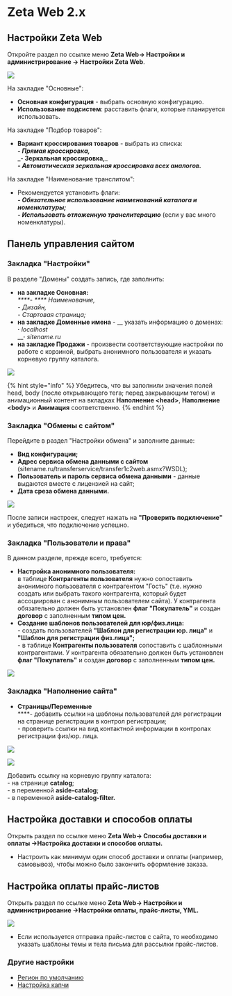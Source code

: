 # Zeta Web 2.x

## Настройки Zeta Web

Откройте раздел по ссылке меню **Zeta Web→ Настройки и администрирование → Настройки Zeta Web**.

![](<../../.gitbook/assets/Image 96.png>)

На закладке "Основные":

* **Основная конфигурация** - выбрать основную конфигурацию.
* **Использование подсистем**: расставить флаги, которые планируется использовать.

На закладке "Подбор товаров":

* **Вариант кроссирования товаров** - выбрать из списка: \
  **- **_**Прямая кроссировка,**_ \
  _**- Зеркальная кроссировка,**_ \
  _**- Автоматическая зеркальная кроссировка всех аналогов.**_

На закладке "Наименование транслитом":

* Рекомендуется установить флаги:\
  _**- Обязательное использование наименований каталога и номенклатуры;**_\
  _**- Использовать отложенную транслитерацию**_ (если у вас много номенклатуры).

## Панель управления сайтом

### Закладка "Настройки"

В разделе "Домены" создать запись, где заполнить:

* **на закладке Основная:**\
  _****- **** Наименование,_\
  _- Дизайн,_ \
  _- Стартовая страница;_
* **на закладке Доменные имена** - __ указать информацию о доменах: \
  **·**  _localhost_\
  __**·**   _sitename.ru_
* **на закладке Продажи** - произвести соответствующие настройки по работе с корзиной, выбрать анонимного пользователя и указать корневую группу каталога.

![](<../../.gitbook/assets/Image 97.png>)



{% hint style="info" %}
Убедитесь, что вы заполнили значения полей head, body (после открывающего тега; перед закрывающим тегом) и анимационный контент на вкладках **Наполнение \<head>**, **Наполнение \<body>** и **Анимация** соответственно.
{% endhint %}

### Закладка "Обмены с сайтом"

Перейдите в раздел "Настройки обмена" и заполните данные:

* **Вид конфигурации;**
* **Адрес сервиса обмена данными с сайтом** (sitename.ru/transferservice/transfer1c2web.asmx?WSDL);
* **Пользователь и пароль сервиса обмена данными** - данные выдаются вместе с лицензией на сайт;
* **Дата среза обмена данными.**

![](<../../.gitbook/assets/Image 99.png>)

После записи настроек, следует нажать на **"Проверить подключение"** и убедиться, что подключение успешно.

### Закладка "Пользователи и права"

В данном разделе, прежде всего, требуется:

* **Настройка анонимного пользователя:** \
  в таблице **Контрагенты пользователя** нужно сопоставить анонимного пользователя с контрагентом "Гость" (т.е. нужно создать или выбрать такого контрагента, который будет ассоциирован с анонимным пользователем сайта). У контрагента обязательно должен быть установлен **флаг "Покупатель"** и создан **договор** с заполненным **типом цен.**
* **Создание шаблонов пользователей для юр/физ.лица:**\
  \- создать пользователей **"Шаблон для регистрации юр. лица"** и **"Шаблон для регистрации физ.лица";**\
  \- в таблице **Контрагенты пользователя** сопоставить с шаблонными контрагентами. У контрагента обязательно должен быть установлен **флаг "Покупатель"** и создан **договор** с заполненным **типом цен.**

![](<../../.gitbook/assets/Image 100.png>)

### Закладка "Наполнение сайта"

* **Страницы/Переменные**\
  ****- добавить ссылки на шаблоны пользователей для регистрации на странице регистрации в контрол регистрации;\
  \- проверить ссылки на вид контактной информации в контролах регистрации физ/юр. лица.

![](<../../.gitbook/assets/Image 101.png>)

![](<../../.gitbook/assets/Image 102.png>)

Добавить ссылку на корневую группу каталога:\
\- на странице **catalog**;\
\- в переменной **aside-catalog**;\
\- в переменной **aside-catalog-filter.**

## Настройка доставки и способов оплаты

Открыть раздел по ссылке меню **Zeta Web→ Способы доставки и оплаты →Настройка доставки и способов оплаты.**

* Настроить как минимум один способ доставки и оплаты (например, самовывоз), чтобы можно было закончить оформление заказа.

## Настройка оплаты прайс-листов

Открыть раздел по ссылке меню **Zeta Web→ Настройки и администрирование →Настройки оплаты, прайс-листы, YML.**

![](<../../.gitbook/assets/Image 103.png>)

* Если используется отправка прайс-листов с сайта, то необходимо указать шаблоны темы и тела письма для рассылки прайс-листов.

### Другие настройки

* [Регион по умолчанию](../../faq/kak-ustanovit-region-po-umolchaniyu.md#kak-ustanovit-region-po-umolchaniyu)
* [Настройка капчи](../../faq/kak-nastroit-google-recaptcha.md)
